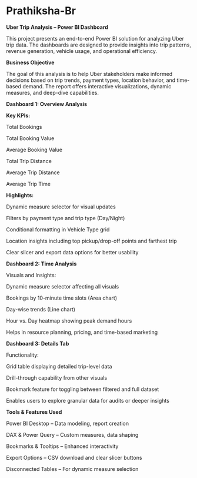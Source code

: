 # Prathiksha-Br
**Uber Trip Analysis – Power BI Dashboard**

This project presents an end-to-end Power BI solution for analyzing Uber trip data. The dashboards are designed to provide insights into trip patterns, revenue generation, vehicle usage, and operational efficiency.

**Business Objective**

The goal of this analysis is to help Uber stakeholders make informed decisions based on trip trends, payment types, location behavior, and time-based demand. The report offers interactive visualizations, dynamic measures, and deep-dive capabilities.

**Dashboard 1: Overview Analysis**

**Key KPIs:**

Total Bookings

Total Booking Value

Average Booking Value

Total Trip Distance

Average Trip Distance

Average Trip Time

**Highlights:**

Dynamic measure selector for visual updates

Filters by payment type and trip type (Day/Night)

Conditional formatting in Vehicle Type grid

Location insights including top pickup/drop-off points and farthest trip

Clear slicer and export data options for better usability

**Dashboard 2: Time Analysis**

Visuals and Insights:

Dynamic measure selector affecting all visuals

Bookings by 10-minute time slots (Area chart)

Day-wise trends (Line chart)

Hour vs. Day heatmap showing peak demand hours

Helps in resource planning, pricing, and time-based marketing


**Dashboard 3: Details Tab**

Functionality:

Grid table displaying detailed trip-level data

Drill-through capability from other visuals

Bookmark feature for toggling between filtered and full dataset

Enables users to explore granular data for audits or deeper insights

**Tools & Features Used**

Power BI Desktop – Data modeling, report creation

DAX & Power Query – Custom measures, data shaping

Bookmarks & Tooltips – Enhanced interactivity

Export Options – CSV download and clear slicer buttons

Disconnected Tables – For dynamic measure selection
